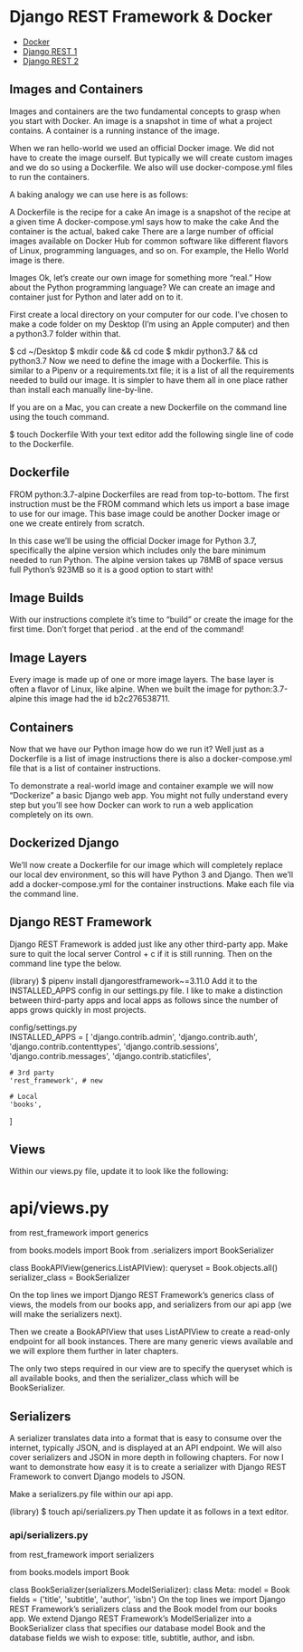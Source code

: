 # Django REST Framework & Docker
* [Docker](https://wsvincent.com/beginners-guide-to-docker/)
* [Django REST 1](https://djangoforapis.com/library-website-and-api/)
* [Django REST 2](https://learndjango.com/tutorials/official-django-rest-framework-tutorial-beginners)
## Images and Containers
Images and containers are the two fundamental concepts to grasp when you start with Docker. An image is a snapshot in time of what a project contains. A container is a running instance of the image.

When we ran hello-world we used an official Docker image. We did not have to create the image ourself. But typically we will create custom images and we do so using a Dockerfile. We also will use docker-compose.yml files to run the containers.

A baking analogy we can use here is as follows:

A Dockerfile is the recipe for a cake
An image is a snapshot of the recipe at a given time
A docker-compose.yml says how to make the cake
And the container is the actual, baked cake
There are a large number of official images available on Docker Hub for common software like different flavors of Linux, programming languages, and so on. For example, the Hello World image is there.

Images
Ok, let’s create our own image for something more “real.” How about the Python programming language? We can create an image and container just for Python and later add on to it.

First create a local directory on your computer for our code. I’ve chosen to make a code folder on my Desktop (I’m using an Apple computer) and then a python3.7 folder within that.

$ cd ~/Desktop
$ mkdir code && cd code
$ mkdir python3.7 && cd python3.7
Now we need to define the image with a Dockerfile. This is similar to a Pipenv or a requirements.txt file; it is a list of all the requirements needed to build our image. It is simpler to have them all in one place rather than install each manually line-by-line.

If you are on a Mac, you can create a new Dockerfile on the command line using the touch command.

$ touch Dockerfile
With your text editor add the following single line of code to the Dockerfile.

## Dockerfile
FROM python:3.7-alpine
Dockerfiles are read from top-to-bottom. The first instruction must be the FROM command which lets us import a base image to use for our image. This base image could be another Docker image or one we create entirely from scratch.

In this case we’ll be using the official Docker image for Python 3.7, specifically the alpine version which includes only the bare minimum needed to run Python. The alpine version takes up 78MB of space versus full Python’s 923MB so it is a good option to start with!

## Image Builds
With our instructions complete it’s time to “build” or create the image for the first time. Don’t forget that period . at the end of the command!

## Image Layers
Every image is made up of one or more image layers. The base layer is often a flavor of Linux, like alpine. When we built the image for python:3.7-alpine this image had the id b2c276538711. 

## Containers
Now that we have our Python image how do we run it? Well just as a Dockerfile is a list of image instructions there is also a docker-compose.yml file that is a list of container instructions.

To demonstrate a real-world image and container example we will now “Dockerize” a basic Django web app. You might not fully understand every step but you’ll see how Docker can work to run a web application completely on its own.

## Dockerized Django
We’ll now create a Dockerfile for our image which will completely replace our local dev environment, so this will have Python 3 and Django. Then we’ll add a docker-compose.yml for the container instructions. Make each file via the command line.

## Django REST Framework
Django REST Framework is added just like any other third-party app. Make sure to quit the local server Control + c if it is still running. Then on the command line type the below.

(library) $ pipenv install djangorestframework~=3.11.0
Add it to the INSTALLED_APPS config in our settings.py file. I like to make a distinction between third-party apps and local apps as follows since the number of apps grows quickly in most projects.

config/settings.py \
INSTALLED_APPS = [
    'django.contrib.admin',
    'django.contrib.auth',
    'django.contrib.contenttypes',
    'django.contrib.sessions',
    'django.contrib.messages',
    'django.contrib.staticfiles',

    # 3rd party
    'rest_framework', # new

    # Local
    'books',
]

## Views
Within our views.py file, update it to look like the following:

# api/views.py
from rest_framework import generics

from books.models import Book
from .serializers import BookSerializer


class BookAPIView(generics.ListAPIView):
    queryset = Book.objects.all()
    serializer_class = BookSerializer

On the top lines we import Django REST Framework’s generics class of views, the models from our books app, and serializers from our api app (we will make the serializers next).

Then we create a BookAPIView that uses ListAPIView to create a read-only endpoint for all book instances. There are many generic views available and we will explore them further in later chapters.

The only two steps required in our view are to specify the queryset which is all available books, and then the serializer_class which will be BookSerializer.

## Serializers
A serializer translates data into a format that is easy to consume over the internet, typically JSON, and is displayed at an API endpoint. We will also cover serializers and JSON in more depth in following chapters. For now I want to demonstrate how easy it is to create a serializer with Django REST Framework to convert Django models to JSON.

Make a serializers.py file within our api app.

(library) $ touch api/serializers.py
Then update it as follows in a text editor.

### api/serializers.py
from rest_framework import serializers

from books.models import Book


class BookSerializer(serializers.ModelSerializer):
    class Meta:
        model = Book
        fields = ('title', 'subtitle', 'author', 'isbn')
On the top lines we import Django REST Framework’s serializers class and the Book model from our books app. We extend Django REST Framework’s ModelSerializer into a BookSerializer class that specifies our database model Book and the database fields we wish to expose: title, subtitle, author, and isbn.
